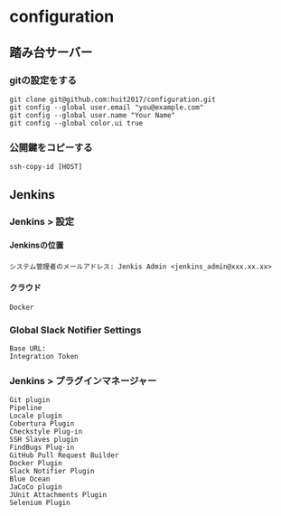 # configuration

## 踏み台サーバー
  ### gitの設定をする

  ```
  git clone git@github.com:huit2017/configuration.git
  git config --global user.email "you@example.com"
  git config --global user.name "Your Name"
  git config --global color.ui true
  ```

  ### 公開鍵をコピーする

  ```
  ssh-copy-id [HOST]
  ```

## Jenkins
  ### Jenkins > 設定
  #### Jenkinsの位置

  ```
  システム管理者のメールアドレス: Jenkis Admin <jenkins_admin@xxx.xx.xx>
  ```

  #### クラウド
  ```
  Docker
  ```

  ### Global Slack Notifier Settings
  ```
  Base URL:
  Integration Token
  ```
  ### Jenkins > プラグインマネージャー

  ```
  Git plugin
  Pipeline
  Locale plugin
  Cobertura Plugin
  Checkstyle Plug-in
  SSH Slaves plugin
  FindBugs Plug-in
  GitHub Pull Request Builder
  Docker Plugin 
  Slack Notifier Plugin
  Blue Ocean
  JaCoCo plugin
  JUnit Attachments Plugin
  Selenium Plugin
  ```
